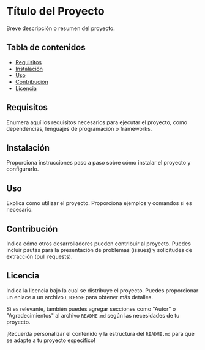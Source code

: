 # Título del Proyecto

Breve descripción o resumen del proyecto.

## Tabla de contenidos

- [Requisitos](#requisitos)
- [Instalación](#instalación)
- [Uso](#uso)
- [Contribución](#contribución)
- [Licencia](#licencia)

## Requisitos

Enumera aquí los requisitos necesarios para ejecutar el proyecto, como dependencias, lenguajes de programación o frameworks.

## Instalación

Proporciona instrucciones paso a paso sobre cómo instalar el proyecto y configurarlo.

## Uso

Explica cómo utilizar el proyecto. Proporciona ejemplos y comandos si es necesario.

## Contribución

Indica cómo otros desarrolladores pueden contribuir al proyecto. Puedes incluir pautas para la presentación de problemas (issues) y solicitudes de extracción (pull requests).

## Licencia

Indica la licencia bajo la cual se distribuye el proyecto. Puedes proporcionar un enlace a un archivo `LICENSE` para obtener más detalles.

Si es relevante, también puedes agregar secciones como "Autor" o "Agradecimientos" al archivo `README.md` según las necesidades de tu proyecto.

¡Recuerda personalizar el contenido y la estructura del `README.md` para que se adapte a tu proyecto específico!
